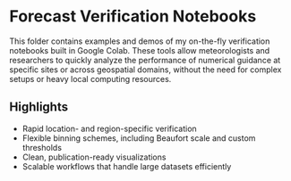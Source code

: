 # Forecast Verification Notebooks

This folder contains examples and demos of my on-the-fly verification notebooks built in Google Colab. These tools allow meteorologists and researchers to quickly analyze the performance of numerical guidance at specific sites or across geospatial domains, without the need for complex setups or heavy local computing resources.

## Highlights
- Rapid location- and region-specific verification
- Flexible binning schemes, including Beaufort scale and custom thresholds
- Clean, publication-ready visualizations
- Scalable workflows that handle large datasets efficiently

